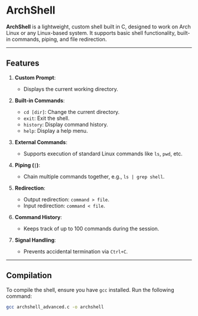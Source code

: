 # ArchShell

**ArchShell** is a lightweight, custom shell built in C, designed to work on Arch Linux or any Linux-based system. It supports basic shell functionality, built-in commands, piping, and file redirection.

---

## Features

1. **Custom Prompt**:
   - Displays the current working directory.

2. **Built-in Commands**:
   - `cd [dir]`: Change the current directory.
   - `exit`: Exit the shell.
   - `history`: Display command history.
   - `help`: Display a help menu.

3. **External Commands**:
   - Supports execution of standard Linux commands like `ls`, `pwd`, etc.

4. **Piping (`|`)**:
   - Chain multiple commands together, e.g., `ls | grep shell`.

5. **Redirection**:
   - Output redirection: `command > file`.
   - Input redirection: `command < file`.

6. **Command History**:
   - Keeps track of up to 100 commands during the session.

7. **Signal Handling**:
   - Prevents accidental termination via `Ctrl+C`.

---

## Compilation

To compile the shell, ensure you have `gcc` installed. Run the following command:

```bash
gcc archshell_advanced.c -o archshell
